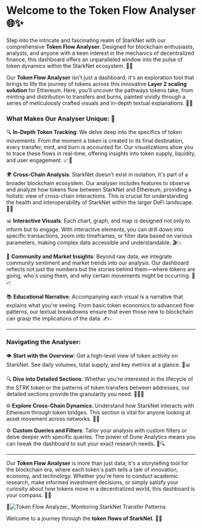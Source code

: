 # Welcome to the Token Flow Analyser 🌐✨

Step into the intricate and fascinating realm of StarkNet with our comprehensive **Token Flow Analyser**. Designed for blockchain enthusiasts, analysts, and anyone with a keen interest in the mechanics of decentralized finance, this dashboard offers an unparalleled window into the pulse of token dynamics within the StarkNet ecosystem. 🚀💡

Our **Token Flow Analyser** isn't just a dashboard; it's an exploration tool that brings to life the journey of tokens across this innovative **Layer 2 scaling solution** for Ethereum. Here, you'll uncover the pathways tokens take, from minting and distribution to transfers and burns, painted vividly through a series of meticulously crafted visuals and in-depth textual explanations. 🎨🔄

### What Makes Our Analyser Unique: 💎

🔍 **In-Depth Token Tracking**: We delve deep into the specifics of token movements. From the moment a token is created to its final destination, every transfer, mint, and burn is accounted for. Our visualizations allow you to trace these flows in real-time, offering insights into token supply, liquidity, and user engagement. 📈💬

🌍 **Cross-Chain Analysis**: StarkNet doesn't exist in isolation; it's part of a broader blockchain ecosystem. Our analyser includes features to observe and analyze how tokens flow between StarkNet and Ethereum, providing a holistic view of cross-chain interactions. This is crucial for understanding the health and interoperability of StarkNet within the larger DeFi landscape. 🔗🌐

📊 **Interactive Visuals**: Each chart, graph, and map is designed not only to inform but to engage. With interactive elements, you can drill down into specific transactions, zoom into timeframes, or filter data based on various parameters, making complex data accessible and understandable. 🎬📉

💬 **Community and Market Insights**: Beyond raw data, we integrate community sentiment and market trends into our analysis. Our dashboard reflects not just the numbers but the stories behind them—where tokens are going, who's using them, and why certain movements might be occurring. 💭📈

📚 **Educational Narrative**: Accompanying each visual is a narrative that explains what you're seeing. From basic token economics to advanced flow patterns, our textual breakdowns ensure that even those new to blockchain can grasp the implications of the data. ✍️💡

---

### Navigating the Analyser:


👁️ **Start with the Overview**: Get a high-level view of token activity on StarkNet. See daily volumes, total supply, and key metrics at a glance. 📅📊

🔍 **Dive into Detailed Sections**: Whether you're interested in the lifecycle of the STRK token or the patterns of token transfers between addresses, our detailed sections provide the granularity you need. 🕵️‍♂️🔑

🌐 **Explore Cross-Chain Dynamics**: Understand how StarkNet interacts with Ethereum through token bridges. This section is vital for anyone looking at asset movement across networks. 🌉🔄

⚙️ **Custom Queries and Filters**: Tailor your analysis with custom filters or delve deeper with specific queries. The power of Dune Analytics means you can tweak the dashboard to suit your exact research needs. 🔄🔍

---

Our **Token Flow Analyser** is more than just data; it's a storytelling tool for the blockchain era, where each token's path tells a tale of innovation, economy, and technology. Whether you're here to conduct academic research, make informed investment decisions, or simply satisfy your curiosity about how tokens move in a decentralized world, this dashboard is your compass. 🧭💫 

🧭![Token Flow Analyzer_ Monitoring StarkNet Transfer Patterns](https://github.com/user-attachments/assets/644a75c9-daa7-43b3-b622-81ae1d0e2b6d)

Welcome to a journey through the **token flows of StarkNet**. 🌟🔮
